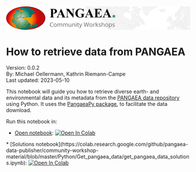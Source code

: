 ![PANGAEA Logo](../../banner.png)

# **How to retrieve data from PANGAEA**

Version: 0.0.2<br>
By: Michael Oellermann, Kathrin Riemann-Campe<br>
Last updated: 2023-05-10

This notebook will guide you how to retrieve diverse earth- and environmental data and its metadata from the [PANGAEA data repository](https://www.pangaea.de) using Python. It uses the [PangaeaPy package](https://github.com/pangaea-data-publisher/pangaeapy), to facilitate the data download.

Run this notebook in:
* [Open notebook](https://colab.research.google.com/github/pangaea-data-publisher/community-workshop-material/blob/master/Python/Get_pangaea_data/get_pangaea_data.ipynb): <a target="_blank" href="https://colab.research.google.com/github/pangaea-data-publisher/community-workshop-material/blob/master/Python/Get_pangaea_data/get_pangaea_data.ipynb">
  <img src="https://colab.research.google.com/assets/colab-badge.svg" alt="Open In Colab"/>
</a>
* [Solutions notebook](https://colab.research.google.com/github/pangaea-data-publisher/community-workshop-material/blob/master/Python/Get_pangaea_data/get_pangaea_data_solutions.ipynb): <a target="_blank" href="https://colab.research.google.com/github/pangaea-data-publisher/community-workshop-material/blob/master/Python/Get_pangaea_data/get_pangaea_data_solutions.ipynb">
  <img src="https://colab.research.google.com/assets/colab-badge.svg" alt="Open In Colab"/>
</a>